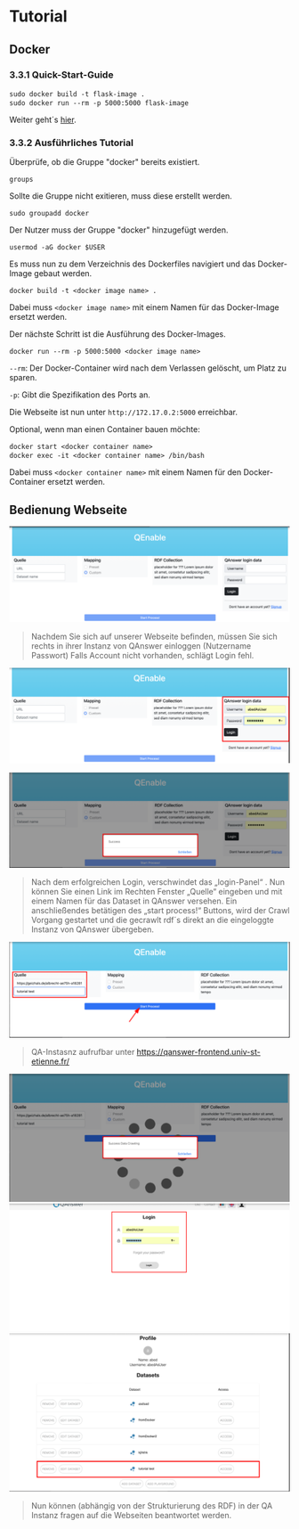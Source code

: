 # Tutorial

## Docker

### 3.3.1 Quick-Start-Guide

    sudo docker build -t flask-image .
    sudo docker run --rm -p 5000:5000 flask-image

Weiter geht´s [hier](#ip).

### 3.3.2 Ausführliches Tutorial

Überprüfe, ob die Gruppe "docker" bereits existiert.

    groups 
    
Sollte die Gruppe nicht exitieren, muss diese erstellt werden.

    sudo groupadd docker


Der Nutzer muss der Gruppe "docker" hinzugefügt werden.

    usermod -aG docker $USER

Es muss nun zu dem Verzeichnis des Dockerfiles navigiert und das Docker-Image gebaut werden.

    docker build -t <docker image name> .

Dabei muss `<docker image name>` mit einem Namen für das Docker-Image ersetzt werden. 

Der nächste Schritt ist die Ausführung des Docker-Images.

    docker run --rm -p 5000:5000 <docker image name>


`--rm`: Der Docker-Container wird nach dem Verlassen gelöscht, um Platz zu sparen.

`-p`: Gibt die Spezifikation des Ports an.

<a name="ip" ></a>Die Webseite ist nun unter `http://172.17.0.2:5000` erreichbar.


Optional, wenn man einen Container bauen möchte: 

    docker start <docker container name>
    docker exec -it <docker container name> /bin/bash

Dabei muss `<docker container name>` mit einem Namen für den Docker-Container ersetzt werden. 

## Bedienung Webseite

![image](step0.png)

> Nachdem Sie sich auf unserer Webseite befinden, müssen Sie sich rechts in ihrer Instanz von QAnswer einloggen (Nutzername Passwort)
> Falls Account nicht vorhanden, schlägt Login fehl.

![image](step1.png)


![image](step2.png)

> Nach dem erfolgreichen Login, verschwindet das „login-Panel“ .
> Nun können Sie einen Link im Rechten Fenster „Quelle“ eingeben und mit einem Namen für das Dataset in QAnswer versehen.
> Ein anschließendes betätigen des „start process!“ Buttons, wird der Crawl Vorgang gestartet und die gecrawlt rdf´s direkt an die eingeloggte Instanz von QAnswer übergeben.


![image](step3.png)

> QA-Instasnz aufrufbar unter https://qanswer-frontend.univ-st-etienne.fr/

![image](step4.png)
![image](step5.png)
![image](step6.png)
> Nun können (abhängig von der Strukturierung des RDF) in der QA Instanz fragen auf die Webseiten beantwortet werden.
